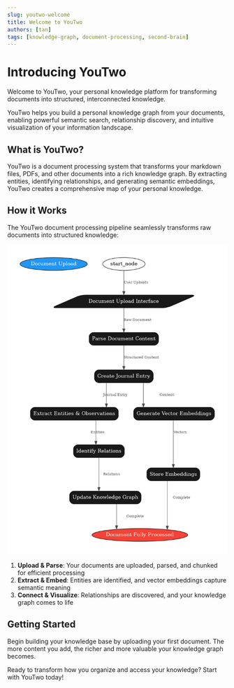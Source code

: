 ```yaml
---
slug: youtwo-welcome
title: Welcome to YouTwo
authors: [tan]
tags: [knowledge-graph, document-processing, second-brain]
---
```


# Introducing YouTwo

Welcome to YouTwo, your personal knowledge platform for transforming documents into structured, interconnected knowledge.

YouTwo helps you build a personal knowledge graph from your documents, enabling powerful semantic search, relationship discovery, and intuitive visualization of your information landscape.

<!-- truncate -->

## What is YouTwo?

YouTwo is a document processing system that transforms your markdown files, PDFs, and other documents into a rich knowledge graph. By extracting entities, identifying relationships, and generating semantic embeddings, YouTwo creates a comprehensive map of your personal knowledge.

## How it Works

The YouTwo document processing pipeline seamlessly transforms raw documents into structured knowledge:

![YouTwo Document Processing Flow](../../static/img/youtwo-diagram.png)

1. **Upload & Parse**: Your documents are uploaded, parsed, and chunked for efficient processing
2. **Extract & Embed**: Entities are identified, and vector embeddings capture semantic meaning
3. **Connect & Visualize**: Relationships are discovered, and your knowledge graph comes to life

## Getting Started

Begin building your knowledge base by uploading your first document. The more content you add, the richer and more valuable your knowledge graph becomes.

Ready to transform how you organize and access your knowledge? Start with YouTwo today!
